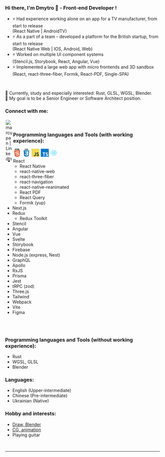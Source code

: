 ### Hi there, I'm Dmytro 👋 - Front-end Developer !

- ⚡ Had experience working alone on an app for a TV manufacturer, from start to release <br> (React Native | AndroidTV)
- ⚡ As a part of a team - developed a platform for the British startup, from start to release <br> (React Native Web | IOS, Android, Web)
- ⚡ Worked on multiple UI component systems <br> (Stencil.js, Storybook, React, Angular, Vue)
- ⚡ Implemented a large web app with micro frontends and 3D sandbox <br> (React, react-three-fiber, Formik, React-PDF, Single-SPA)
<br />

🌱 Currently, study and especially interested: Rust, GLSL, WGSL, Blender. <br />
🥅 My goal is to be a Senior Engineer or Software Architect position. 

### Connect with me:
[<img align="left" alt="marcupan | LinkedIn" width="22px" src="https://cdn.jsdelivr.net/npm/simple-icons@v3/icons/linkedin.svg" style="padding: 2px; border-radius: 2px; background-color: #fff;" />][linkedin]

<br />

### Programming languages and Tools (with working experience):

<img align="left" alt="HTML5" width="26px" src="https://raw.githubusercontent.com/github/explore/80688e429a7d4ef2fca1e82350fe8e3517d3494d/topics/html/html.png" style="margin-right: 4px" />
<img align="left" alt="CSS3" width="26px" src="https://raw.githubusercontent.com/github/explore/80688e429a7d4ef2fca1e82350fe8e3517d3494d/topics/css/css.png" style="margin-right: 4px" />
<img align="left" alt="JavaScript" width="26px" src="https://raw.githubusercontent.com/github/explore/80688e429a7d4ef2fca1e82350fe8e3517d3494d/topics/javascript/javascript.png" style="margin-right: 4px" />
<img align="left" alt="TypeScript" width="26px" src="https://raw.githubusercontent.com/github/explore/80688e429a7d4ef2fca1e82350fe8e3517d3494d/topics/typescript/typescript.png" style="margin-right: 4px" />
<img align="left" alt="React and React Native Web" width="26px" src="https://raw.githubusercontent.com/github/explore/80688e429a7d4ef2fca1e82350fe8e3517d3494d/topics/react/react.png" style="margin-right: 4px" />
<br />

- React
  - React Native
  - react-native-web
  - react-three-fiber
  - react-navigation
  - react-native-reanimated
  - React PDF
  - React Query
  - Formik (yup)
- Next.js
- Redux
    - Redux Toolkit
- Stencil
- Angular
- Vue
- Svelte
- Storybook
- Firebase
- Node.js (express, Nest)
- GraphQL
- Apollo
- RxJS
- Prisma
- Jest
- tRPC (zod)
- Three.js
- Tailwind
- Webpack
- Vite
- Figma
<br />
<br />

### Programming languages and Tools (without working experience):
- Rust
- WGSL, GLSL
- Blender

### Languages:
- English (Upper-intermediate)
- Chinese (Pre-intermediate)
- Ukrainian (Native)

### Hobby and interests:
- [Draw, Blender][behance]
- [CG, animation][shadertoy]
- Playing guitar

<br />

---

[linkedin]: https://www.linkedin.com/in/dem-marcupan-501aa7a7
[behance]: https://www.behance.net/DemMarcupan
[shadertoy]: https://www.shadertoy.com/user/marcupan
